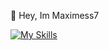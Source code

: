 👋 Hey, Im Maximess7

[![My Skills](https://skillicons.dev/icons?i=js,html,css,wasm)](https://skillicons.dev)
